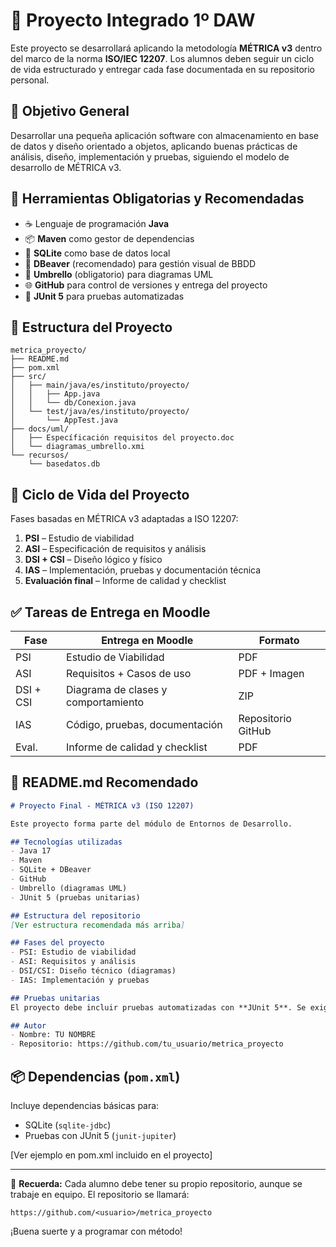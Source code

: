 # 📘 Proyecto Integrado 1º DAW

Este proyecto se desarrollará aplicando la metodología **MÉTRICA v3** dentro del marco de la norma **ISO/IEC 12207**. Los alumnos deben seguir un ciclo de vida estructurado y entregar cada fase documentada en su repositorio personal.

## 🎯 Objetivo General
Desarrollar una pequeña aplicación software con almacenamiento en base de datos y diseño orientado a objetos, aplicando buenas prácticas de análisis, diseño, implementación y pruebas, siguiendo el modelo de desarrollo de MÉTRICA v3.

## 🧰 Herramientas Obligatorias y Recomendadas

- ☕ Lenguaje de programación **Java**
- 📦 **Maven** como gestor de dependencias
- 🐬 **SQLite** como base de datos local
- 🧰 **DBeaver** (recomendado) para gestión visual de BBDD
- 🧱 **Umbrello** (obligatorio) para diagramas UML
- 🌐 **GitHub** para control de versiones y entrega del proyecto
- 🧪 **JUnit 5** para pruebas automatizadas

## 📂 Estructura del Proyecto

```
metrica_proyecto/
├── README.md
├── pom.xml
├── src/
│   ├── main/java/es/instituto/proyecto/
│   │   ├── App.java
│   │   └── db/Conexion.java
│   └── test/java/es/instituto/proyecto/
│       └── AppTest.java
├── docs/uml/
│   ├── Específicación requisitos del proyecto.doc
│   └── diagramas_umbrello.xmi
└── recursos/
    └── basedatos.db
```

## 🔁 Ciclo de Vida del Proyecto

Fases basadas en MÉTRICA v3 adaptadas a ISO 12207:

1. **PSI** – Estudio de viabilidad
2. **ASI** – Especificación de requisitos y análisis
3. **DSI + CSI** – Diseño lógico y físico
4. **IAS** – Implementación, pruebas y documentación técnica
5. **Evaluación final** – Informe de calidad y checklist

## ✅ Tareas de Entrega en Moodle

| Fase | Entrega en Moodle | Formato |
|------|--------------------|---------|
| PSI  | Estudio de Viabilidad | PDF |
| ASI  | Requisitos + Casos de uso | PDF + Imagen |
| DSI + CSI | Diagrama de clases y comportamiento | ZIP |
| IAS  | Código, pruebas, documentación | Repositorio GitHub |
| Eval. | Informe de calidad y checklist | PDF |

## 📘 README.md Recomendado

```markdown
# Proyecto Final - MÉTRICA v3 (ISO 12207)

Este proyecto forma parte del módulo de Entornos de Desarrollo.

## Tecnologías utilizadas
- Java 17
- Maven
- SQLite + DBeaver
- GitHub
- Umbrello (diagramas UML)
- JUnit 5 (pruebas unitarias)

## Estructura del repositorio
[Ver estructura recomendada más arriba]

## Fases del proyecto
- PSI: Estudio de viabilidad
- ASI: Requisitos y análisis
- DSI/CSI: Diseño técnico (diagramas)
- IAS: Implementación y pruebas

## Pruebas unitarias
El proyecto debe incluir pruebas automatizadas con **JUnit 5**. Se exige una **cobertura mínima del 50%** en las clases principales. Las pruebas deben estar bien organizadas en la carpeta `/test` y documentadas en el README.

## Autor
- Nombre: TU NOMBRE
- Repositorio: https://github.com/tu_usuario/metrica_proyecto
```

## 📦 Dependencias (`pom.xml`)

Incluye dependencias básicas para:

- SQLite (`sqlite-jdbc`)
- Pruebas con JUnit 5 (`junit-jupiter`)

[Ver ejemplo en pom.xml incluido en el proyecto]

---

📁 **Recuerda:** Cada alumno debe tener su propio repositorio, aunque se trabaje en equipo. El repositorio se llamará:

```
https://github.com/<usuario>/metrica_proyecto
```

¡Buena suerte y a programar con método!
